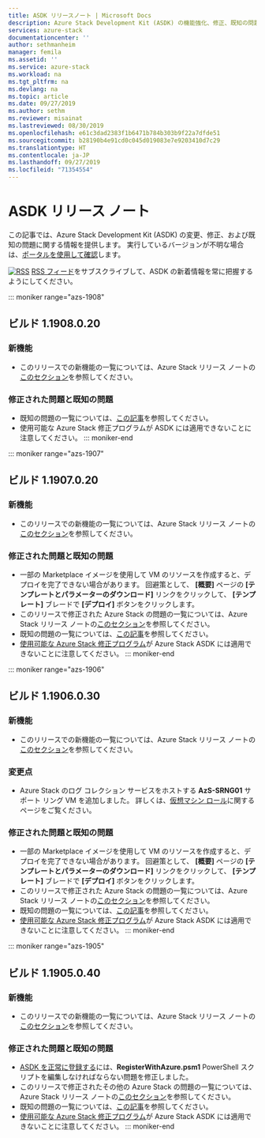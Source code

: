```yaml
---
title: ASDK リリースノート | Microsoft Docs
description: Azure Stack Development Kit (ASDK) の機能強化、修正、既知の問題。
services: azure-stack
documentationcenter: ''
author: sethmanheim
manager: femila
ms.assetid: ''
ms.service: azure-stack
ms.workload: na
ms.tgt_pltfrm: na
ms.devlang: na
ms.topic: article
ms.date: 09/27/2019
ms.author: sethm
ms.reviewer: misainat
ms.lastreviewed: 08/30/2019
ms.openlocfilehash: e61c3dad2383f1b6471b784b303b9f22a7dfde51
ms.sourcegitcommit: b28190b4e91cd0c045d019083e7e9203410d7c29
ms.translationtype: HT
ms.contentlocale: ja-JP
ms.lasthandoff: 09/27/2019
ms.locfileid: "71354554"
---
```

# <a name="asdk-release-notes"></a>ASDK リリース ノート

この記事では、Azure Stack Development Kit (ASDK) の変更、修正、および既知の問題に関する情報を提供します。 実行しているバージョンが不明な場合は、[ポータルを使用して確認](../operator/azure-stack-updates.md)します。

[![RSS](./media/asdk-release-notes/feed-icon-14x14.png)](https://docs.microsoft.com/api/search/rss?search=Azure+Stack+Development+Kit+release+notes&locale=en-us#) [RSS フィード](https://docs.microsoft.com/api/search/rss?search=Azure+Stack+Development+Kit+release+notes&locale=en-us#)をサブスクライブして、ASDK の新着情報を常に把握するようにしてください。

::: moniker range="azs-1908"
## <a name="build-11908020"></a>ビルド 1.1908.0.20

### <a name="new-features"></a>新機能

- このリリースでの新機能の一覧については、Azure Stack リリース ノートの[このセクション](/azure-stack/operator/release-notes?view=azs-1908#whats-new-1908)を参照してください。

<!-- ### Changes -->

### <a name="fixed-and-known-issues"></a>修正された問題と既知の問題

<!-- - For a list of Azure Stack issues fixed in this release, see [this section](/azure-stack/operator/release-notes?view=azs-1908#fixes-1908) of the Azure Stack release notes. -->
- 既知の問題の一覧については、[この記事](/azure-stack/operator/known-issues?view=azs-1908)を参照してください。
- 使用可能な Azure Stack 修正プログラムが ASDK には適用できないことに注意してください。
::: moniker-end

::: moniker range="azs-1907"
## <a name="build-11907020"></a>ビルド 1.1907.0.20

### <a name="new-features"></a>新機能

- このリリースでの新機能の一覧については、Azure Stack リリース ノートの[このセクション](/azure-stack/operator/release-notes?view=azs-1907#whats-in-this-update-1907)を参照してください。

<!-- ### Changes -->

### <a name="fixed-and-known-issues"></a>修正された問題と既知の問題

- 一部の Marketplace イメージを使用して VM のリソースを作成すると、デプロイを完了できない場合があります。 回避策として、 **[概要]** ページの **[テンプレートとパラメーターのダウンロード]** リンクをクリックして、 **[テンプレート]** ブレードで **[デプロイ]** ボタンをクリックします。
- このリリースで修正された Azure Stack の問題の一覧については、Azure Stack リリース ノートの[このセクション](/azure-stack/operator/release-notes?view=azs-1907#fixes-1907)を参照してください。
- 既知の問題の一覧については、[この記事](/azure-stack/operator/known-issues?view=azs-1907)を参照してください。
- [使用可能な Azure Stack 修正プログラム](/azure-stack/operator/release-notes?view=azs-1907#hotfixes-1907)が Azure Stack ASDK には適用できないことに注意してください。
::: moniker-end

::: moniker range="azs-1906"
## <a name="build-11906030"></a>ビルド 1.1906.0.30

### <a name="new-features"></a>新機能

- このリリースでの新機能の一覧については、Azure Stack リリース ノートの[このセクション](/azure-stack/operator/release-notes?view=azs-1906#whats-in-this-update-1906)を参照してください。

### <a name="changes"></a>変更点

- Azure Stack のログ コレクション サービスをホストする **AzS-SRNG01** サポート リング VM を追加しました。 詳しくは、[仮想マシン ロール](asdk-architecture.md)に関するページをご覧ください。

### <a name="fixed-and-known-issues"></a>修正された問題と既知の問題

- 一部の Marketplace イメージを使用して VM のリソースを作成すると、デプロイを完了できない場合があります。 回避策として、 **[概要]** ページの **[テンプレートとパラメーターのダウンロード]** リンクをクリックして、 **[テンプレート]** ブレードで **[デプロイ]** ボタンをクリックします。
- このリリースで修正された Azure Stack の問題の一覧については、Azure Stack リリース ノートの[このセクション](/azure-stack/operator/release-notes?view=azs-1906#fixes-1906)を参照してください。
- 既知の問題の一覧については、[この記事](/azure-stack/operator/known-issues?view=azs-1906)を参照してください。
- [使用可能な Azure Stack 修正プログラム](/azure-stack/operator/release-notes?view=azs-1906#hotfixes-1906)が Azure Stack ASDK には適用できないことに注意してください。
::: moniker-end

::: moniker range="azs-1905"
## <a name="build-11905040"></a>ビルド 1.1905.0.40

<!-- ### Changes -->

### <a name="new-features"></a>新機能

- このリリースでの新機能の一覧については、Azure Stack リリース ノートの[このセクション](/azure-stack/operator/release-notes?view=azs-1905#whats-in-this-update-1905)を参照してください。

### <a name="fixed-and-known-issues"></a>修正された問題と既知の問題

- [ASDK を正常に登録する](asdk-register.md)には、**RegisterWithAzure.psm1** PowerShell スクリプトを編集しなければならない問題を修正しました。
- このリリースで修正されたその他の Azure Stack の問題の一覧については、Azure Stack リリース ノートの[このセクション](/azure-stack/operator/release-notes?view=azs-1905#fixes-1905)を参照してください。
- 既知の問題の一覧については、[この記事](/azure-stack/operator/known-issues?view=azs-1905)を参照してください。
- [使用可能な Azure Stack 修正プログラム](/azure-stack/operator/release-notes?view=azs-1905#hotfixes-1905)が Azure Stack ASDK には適用できないことに注意してください。
::: moniker-end

